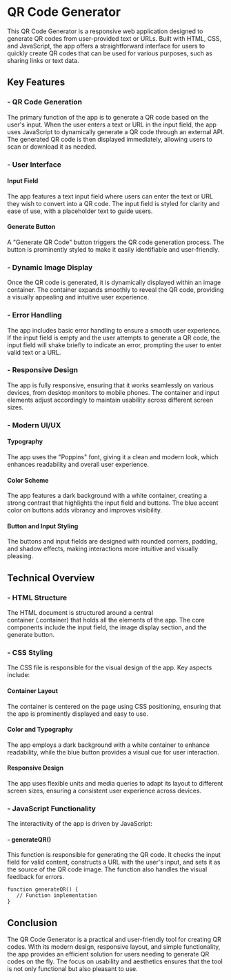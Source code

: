 # QR Code Generator

This QR Code Generator is a responsive web application designed to generate QR codes from user-provided text or URLs. Built with HTML, CSS, and JavaScript, the app offers a straightforward interface for users to quickly create QR codes that can be used for various purposes, such as sharing links or text data.

<h2>Key Features</h2>
<h3>- QR Code Generation</h3>
The primary function of the app is to generate a QR code based on the user's input. When the user enters a text or URL in the input field, the app uses JavaScript to dynamically generate a QR code through an external API. The generated QR code is then displayed immediately, allowing users to scan or download it as needed.

<h3>- User Interface</h3>
  <h4>Input Field</h4>
The app features a text input field where users can enter the text or URL they wish to convert into a QR code. The input field is styled for clarity and ease of use, with a placeholder text to guide users.

  <h4>Generate Button</h4>
A "Generate QR Code" button triggers the QR code generation process. The button is prominently styled to make it easily identifiable and user-friendly.

<h3>- Dynamic Image Display</h3>
Once the QR code is generated, it is dynamically displayed within an image container. The container expands smoothly to reveal the QR code, providing a visually appealing and intuitive user experience.

<h3>- Error Handling</h3>
The app includes basic error handling to ensure a smooth user experience. If the input field is empty and the user attempts to generate a QR code, the input field will shake briefly to indicate an error, prompting the user to enter valid text or a URL.

<h3>- Responsive Design</h3>
The app is fully responsive, ensuring that it works seamlessly on various devices, from desktop monitors to mobile phones. The container and input elements adjust accordingly to maintain usability across different screen sizes.

<h3>- Modern UI/UX</h3>
  <h4>Typography</h4>
The app uses the "Poppins" font, giving it a clean and modern look, which enhances readability and overall user experience.

  <h4>Color Scheme</h4>
The app features a dark background with a white container, creating a strong contrast that highlights the input field and buttons. The blue accent color on buttons adds vibrancy and improves visibility.

  <h4>Button and Input Styling</h4>
The buttons and input fields are designed with rounded corners, padding, and shadow effects, making interactions more intuitive and visually pleasing.

<h2>Technical Overview</h2>
<h3>- HTML Structure</h3>
The HTML document is structured around a central <div> container (.container) that holds all the elements of the app. The core components include the input field, the image display section, and the generate button.

<h3>- CSS Styling</h3>
The CSS file is responsible for the visual design of the app. Key aspects include:

  <h4>Container Layout</h4>
The container is centered on the page using CSS positioning, ensuring that the app is prominently displayed and easy to use.

  <h4>Color and Typography</h4>
The app employs a dark background with a white container to enhance readability, while the blue button provides a visual cue for user interaction.

  <h4>Responsive Design</h4>
The app uses flexible units and media queries to adapt its layout to different screen sizes, ensuring a consistent user experience across devices.

<h3>- JavaScript Functionality</h3>
The interactivity of the app is driven by JavaScript:

<h4>- generateQR()</h4>
This function is responsible for generating the QR code. It checks the input field for valid content, constructs a URL with the user's input, and sets it as the source of the QR code image. The function also handles the visual feedback for errors.


    function generateQR() {
       // Function implementation
    }
    
<h2>Conclusion</h2>
The QR Code Generator is a practical and user-friendly tool for creating QR codes. With its modern design, responsive layout, and simple functionality, the app provides an efficient solution for users needing to generate QR codes on the fly. The focus on usability and aesthetics ensures that the tool is not only functional but also pleasant to use.
